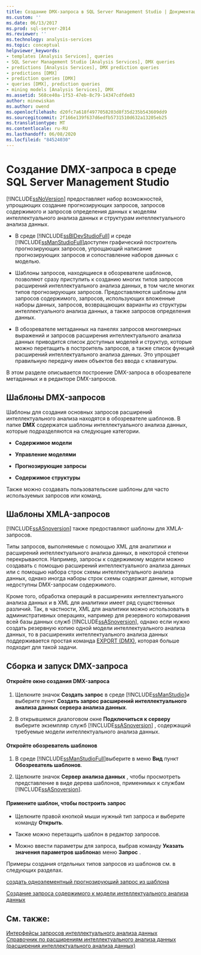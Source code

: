 ```yaml
---
title: Создание DMX-запроса в SQL Server Management Studio | Документация Майкрософт
ms.custom: ''
ms.date: 06/13/2017
ms.prod: sql-server-2014
ms.reviewer: ''
ms.technology: analysis-services
ms.topic: conceptual
helpviewer_keywords:
- templates [Analysis Services], queries
- SQL Server Management Studio [Analysis Services], DMX queries
- predictions [Analysis Services], DMX prediction queries
- predictions [DMX]
- prediction queries [DMX]
- queries [DMX], prediction queries
- mining models [Analysis Services], DMX
ms.assetid: 568ce40a-1f53-47eb-8c79-14347cdfde83
author: minewiskan
ms.author: owend
ms.openlocfilehash: d20fc7a618f4977058203d8f35d235b543609dd9
ms.sourcegitcommit: 2f166e139f637d6edfb5731510d632a13205eb25
ms.translationtype: MT
ms.contentlocale: ru-RU
ms.lasthandoff: 06/08/2020
ms.locfileid: "84524030"
---
```

# <a name="create-a-dmx-query-in-sql-server-management-studio"></a>Создание DMX-запроса в среде SQL Server Management Studio
  [!INCLUDE[ssNoVersion](../../includes/ssnoversion-md.md)] предоставляет набор возможностей, упрощающих создание прогнозирующих запросов, запросов содержимого и запросов определения данных к моделям интеллектуального анализа данных и структурам интеллектуального анализа данных.  
  
-   В среде [!INCLUDE[ssBIDevStudioFull](../../includes/ssbidevstudiofull-md.md)] и среде [!INCLUDE[ssManStudioFull](../../includes/ssmanstudiofull-md.md)]доступен графический построитель прогнозирующих запросов, упрощающий написание прогнозирующих запросов и сопоставление наборов данных с моделью.  
  
-   Шаблоны запросов, находящиеся в обозревателе шаблонов, позволяют сразу приступить к созданию многих типов запросов расширений интеллектуального анализа данных, в том числе многих типов прогнозирующих запросов. Предоставляются шаблоны для запросов содержимого, запросов, использующих вложенные наборы данных, запросов, возвращающих варианты из структуры интеллектуального анализа данных, а также запросов определения данных.  
  
-   В обозревателе метаданных на панелях запросов многомерных выражений и запросов расширения интеллектуального анализа данных приводится список доступных моделей и структур, которые можно перетащить в построитель запросов, а также список функций расширений интеллектуального анализа данных. Это упрощает правильную передачу имен объектов без ввода с клавиатуры.  
  
 В этом разделе описывается построение DMX-запроса в обозревателе метаданных и в редакторе DMX-запросов.  
  
##  <a name="dmx-query-templates"></a><a name="BKMK_Templates"></a>Шаблоны DMX-запросов  
 Шаблоны для создания основных запросов расширений интеллектуального анализа находятся в обозревателе шаблонов. В папке **DMX** содержатся шаблоны интеллектуального анализа данных, которые подразделяются на следующие категории.  
  
-   **Содержимое модели**  
  
-   **Управление моделями**  
  
-   **Прогнозирующие запросы**  
  
-   **Содержимое структуры**  
  
 Также можно создавать пользовательские шаблоны для часто используемых запросов или команд.  
  
## <a name="xmla-query-templates"></a>Шаблоны XMLA-запросов  
 [!INCLUDE[ssASnoversion](../../includes/ssasnoversion-md.md)] также предоставляют шаблоны для XMLA-запросов.  
  
 Типы запросов, выполняемые с помощью XML для аналитики и расширений интеллектуального анализа данных, в некоторой степени перекрываются. Например, запросы к содержимому модели можно создавать с помощью расширений интеллектуального анализа данных или с помощью набора строк схемы интеллектуального анализа данных, однако иногда наборы строк схемы содержат данные, которые недоступны DMX-запросам содержимого.  
  
 Кроме того, обработка операций в расширениях интеллектуального анализа данных и в XML для аналитики имеет ряд существенных различий. Так, в частности, XML для аналитики можно использовать в административных операциях, например для резервного копирования всей базы данных служб [!INCLUDE[ssASnoversion](../../includes/ssasnoversion-md.md)], однако если нужно создать резервную копию одной модели интеллектуального анализа данных, то в расширениях интеллектуального анализа данных поддерживается простая команда [EXPORT (DMX)](/sql/dmx/export-dmx), которая больше подходит для такой задачи.  
  
##  <a name="build-and-run-a-dmx-query"></a><a name="BKMK_Building_Queries"></a>Сборка и запуск DMX-запроса  
  
#### <a name="open-a-new-dmx-query-window"></a>Откройте окно создания DMX-запроса  
  
1.  Щелкните значок **Создать запрос** в среде [!INCLUDE[ssManStudio](../../includes/ssmanstudio-md.md)]и выберите пункт **Создать запрос расширений интеллектуального анализа данных сервера анализа данных**.  
  
2.  В открывшемся диалоговом окне **Подключиться к серверу** выберите экземпляр служб [!INCLUDE[ssASnoversion](../../includes/ssasnoversion-md.md)] , содержащий требуемые модели интеллектуального анализа данных.  
  
#### <a name="open-template-explorer"></a>Откройте обозреватель шаблонов  
  
1.  В среде [!INCLUDE[ssManStudioFull](../../includes/ssmanstudiofull-md.md)]выберите в меню **Вид** пункт **Обозреватель шаблонов**.  
  
2.  Щелкните значок **Сервер анализа данных** , чтобы просмотреть представление в виде дерева шаблонов, применимых к службам [!INCLUDE[ssASnoversion](../../includes/ssasnoversion-md.md)].  
  
#### <a name="apply-a-template-to-build-a-query"></a>Примените шаблон, чтобы построить запрос  
  
-   Щелкните правой кнопкой мыши нужный тип запроса и выберите команду **Открыть**.  
  
-   Также можно перетащить шаблон в редактор запросов.  
  
-   Можно ввести параметры для запроса, выбрав команду **Указать значения параметров шаблона**в меню **Запрос** .  
  
 Примеры создания отдельных типов запросов из шаблонов см. в следующих разделах.  
  
 [создать одноэлементный прогнозирующий запрос из шаблона](create-a-singleton-prediction-query-from-a-template.md)  
  
 [Создание запроса содержимого к модели интеллектуального анализа данных](create-a-content-query-on-a-mining-model.md)  
  
## <a name="see-also"></a>См. также:  
 [Интерфейсы запросов интеллектуального анализа данных](data-mining-query-tools.md)   
 [Справочник по расширениям интеллектуального анализа данных (расширения интеллектуального анализа данных)](/sql/dmx/data-mining-extensions-dmx-reference)  
  
  
